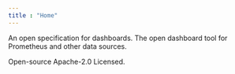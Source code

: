 ```yaml
---
title : "Home"
---
```


An open specification for dashboards. The open dashboard tool for Prometheus and other data sources.

Open-source Apache-2.0 Licensed.
